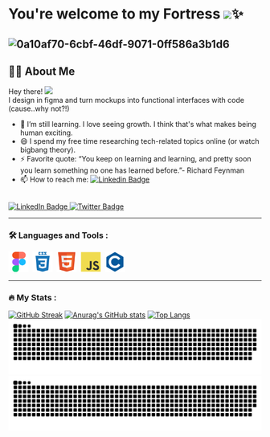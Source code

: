 # You're welcome to my Fortress <img src="https://media.giphy.com/media/cPBjiZmxXkESLINLCI/giphy.gif" width="30"/>✨</h1>

![0a10af70-6cbf-46df-9071-0ff586a3b1d6](https://user-images.githubusercontent.com/91345308/197988769-caf3150e-2600-42c3-a35c-3a140697b698.gif)
---

## :woman_technologist: About Me

Hey there! <img src="https://media.giphy.com/media/9YXqWG4p7xfBt6HSE7/giphy.gif" width="30"/> <br>
I design in figma and turn mockups into functional interfaces with code (cause..why not?!)
- 🌱 I’m still learning. I love seeing growth. I think that's what makes being human exciting.
- 😄 I spend my free time researching tech-related topics online (or watch bigbang theory).
- ⚡ Favorite quote: “You keep on learning and learning, and pretty soon you learn something no one has learned before.”- Richard Feynman
- 📫 How to reach me: [![Linkedin Badge](https://img.shields.io/badge/hamida-blue?style=flat&logo=Linkedin&logoColor=white)](https://www.linkedin.com/in/hamidamahama/)

<div id='count'>
<img src="https://komarev.com/ghpvc/?username=AngryDuchess&style=flat-square&color=blue" alt=""/>
</div>
<div id="badges">
   <a href="https://www.linkedin.com/in/hamidamahama/">
    <img src="https://img.shields.io/badge/LinkedIn-blue?style=for-the-badge&logo=linkedin&logoColor=white" alt="LinkedIn Badge"/>
   </a> 
   <a href="https://twitter.com/hamida_mahama">
    <img src="https://img.shields.io/badge/Twitter-blue?style=for-the-badge&logo=twitter&logoColor=white" alt="Twitter Badge"/>
  </a>
</div>

---

### :hammer_and_wrench: Languages and Tools :
<div>
  <img src="https://github.com/devicons/devicon/blob/master/icons/figma/figma-original.svg" title="HTML5" alt="HTML" width="40" height="40"/>&nbsp;
  <img src="https://github.com/devicons/devicon/blob/master/icons/css3/css3-plain-wordmark.svg"  title="CSS3" alt="CSS" width="40" height="40"/>&nbsp;
  <img src="https://github.com/devicons/devicon/blob/master/icons/html5/html5-original.svg" title="HTML5" alt="HTML" width="40" height="40"/>&nbsp;
  <img src="https://github.com/devicons/devicon/blob/master/icons/javascript/javascript-original.svg" title="JavaScript" alt="JavaScript" width="40" height="40"/>&nbsp;
  <img src="https://github.com/devicons/devicon/blob/master/icons/c/c-plain.svg" title="HTML5" alt="HTML" width="40" height="40"/>&nbsp;
</div>

---

### :fire: My Stats :

[![GitHub Streak](http://github-readme-streak-stats.herokuapp.com?user=AngryDuchess&theme=dark&background=000000)](https://git.io/streak-stats)
[![Anurag's GitHub stats](https://github-readme-stats.vercel.app/api?username=AngryDuchess&show_icons=true&theme=merko)](https://github.com/anuraghazra/github-readme-stats)
[![Top Langs](https://github-readme-stats.vercel.app/api/top-langs/?username=AngryDuchess&theme=vision-friendly-dark)](https://github.com/anuraghazra/github-readme-stats)
![github contribution grid snake animation](https://raw.githubusercontent.com/platane/platane/output/github-contribution-grid-snake-dark.svg#gh-dark-mode-only)![github contribution grid snake animation](https://raw.githubusercontent.com/platane/platane/output/github-contribution-grid-snake.svg#gh-light-mode-only)

